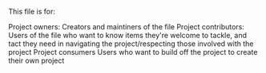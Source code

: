 This file is for:

Project owners: Creators and maintiners of the file
Project contributors: Users of the file who want to know items they're welcome to tackle, and tact they need in navigating the project/respecting those involved with the project
Project consumers Users who want to build off the project to create their own project
